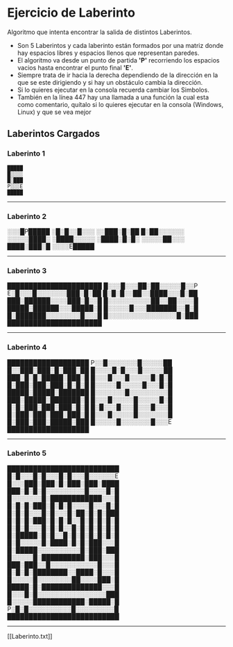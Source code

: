 # Ejercicio de Laberinto

Algoritmo que intenta encontrar la salida de distintos Laberintos.
-  Son 5 Laberintos y cada laberinto están formados por una matriz donde hay espacios libres y espacios llenos que representan paredes.
- El algoritmo va desde un punto de partida **'P'** recorriendo los espacios vacios hasta encontrar el punto final **'E'**.
- Siempre trata de ir hacia la derecha dependiendo de la dirección en la que se este dirigiendo y si hay un obstáculo cambia la dirección.
- Si lo quieres ejecutar en la consola recuerda cambiar los Simbolos.
- También en la línea 447 hay una llamada a una función la cual esta como comentario, quítalo si lo quieres ejecutar en la consola (Windows, Linux) y que se vea mejor

## Laberintos Cargados
### Laberinto 1
```
█████
█░░░░ 
█░███
P░░░E 
█████
```
---

### Laberinto 2
░░░█P█████ 
░█░█░░█░░░ 
░░███░█░██ 
█░██░░░░░░ 
░░░░░████░
░████░░░░░ 
░████░█░█░ 
░░░░░██░░░ 
████░███░█ 
░░░░E█████

---

### Laberinto 3
██████████████████████
█░░░█░░░██░██░░░░░█░░P
E░█░░░█░░░░░░░███░█░██
█░█░█░░██░░████░░░█░██
███░██████░░░░███░█░░█
█░░░░░░░░░░██░░██░░░░█
█████░██████░░░█████░█
█░░░░░█░░░███████░░█░█
█░███████░░░░░░░░█░░░█
█░░░░░░░░░░░░░░░░█░███
██████████████████████

---

### Laberinto 4
███████████████████
P░░█░░░░░░░█░░░░░██
█░░███░███░█░███░██
█░░░░█░█░░░█░░░░░██
███░█░█░█████░███░█
█░░░█░░░█░░░░░█░█░█
█░███░███░███░█░█░█
█░░░░░█░░░░░█░░░█░█
█████░█████░███████
█░░░░░░░█░░░░░░░░░█
███░█████░███████░█
█░░░█░░░░░█░░░░░█░█
█░█░███░███░███░█░█
█░█░░░█░░░█░░░█░░░█
█░███░███░███░███░█
█░░░█░░░░░█░░░░░░░█
█░███░███░█████░███
█░░░░░█░░░░░░░█░░░E
███████████████████

---

### Laberinto 5
██████████████████████████
█░█░░░█░█░░░█░█░░░█░░░░░░E
█░░░███░███░█░███░███░████
███░█░█░█░░░░░░░░░█░░░░█░█
█░░░░░░░█░████████████░░░█
█░█░█░███░█░█░█░░░░█░░░█░█
█░█░█░░░█░█░░░█░██░█░█░███
█░█░█░███░█░█░█░░█░█░█░█░█
█░█░█░░░█░█░█░░█░█░█░█░█░█
█░█████░█░█░░█░█░█░█░█░█░█
█░█░░░░░█░████░█░█░███░░░█
█░█████░░░░░░░░░░█░███░███
█░░░░░█░██████████░███░░░█
███░███░░█░░░░░░░░░░░█░░░█
█░█░█░████████░░████░█░░░█
█░░░░░█░░░░░░░░██░░░░███░█
█████░█░██████████████░░░█
█░░░█░█░░░░░░░░░░░░░░░░███
█░░░░░████████████░█████░█
P░█░█░░░░░░░░░░█░░░░░░░░░█
██████████████████████████

---

[[Laberinto.txt]]
